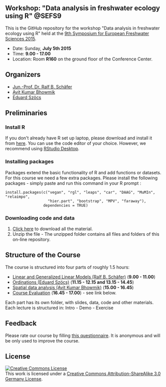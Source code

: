 Workshop: "Data analysis in freshwater ecology using R" @SEFS9
--------------------------------

This is the GitHub repository for the workshop  "Data analysis in freshwater ecology using R" held at the [9th Symposium for European Freshwater Sciences 2015](http://www.sefs9.ch/?page_id=1480).

* Date:   Sunday, **July 5th 2015**
* Time: **9.00 - 17.00** 
* Location:  Room **R160** on the ground floor of the Conference Center.



## Organizers

* [Jun.-Prof. Dr. Ralf B. Schäfer](https://www.uni-koblenz-landau.de/en/campus-landau/faculty7/environmental-sciences/landscape-ecology/Staff/ralf-schaefer/ralf-schaefer)
* [Avit Kumar Bhowmik](https://www.uni-koblenz-landau.de/en/campus-landau/faculty7/environmental-sciences/landscape-ecology/Staff/avitbhowmik)
* [Eduard Szöcs](https://www.uni-koblenz-landau.de/en/campus-landau/faculty7/environmental-sciences/landscape-ecology/Staff/eduardszoecs)


## Preliminaries

### Install R

If you don't already have R set up laptop, please download and install it from [here](http://cran.rstudio.com/). 
You can use the code editor of your choice. However, we recommend using [RStudio Desktop](http://www.rstudio.com/products/rstudio/download/).


### Installing packages

Packages extend the basic functionality of R and add functions or datasets.
For this course we need a few extra packages.  Please install the following packages - simply paste and run this command in your R prompt :

```{R}
install.packages(c("vegan", "rgl", "leaps", "car", "DAAG", "MuMIn", "relaimpo", 
                   "hier.part", "bootstrap", "MPV", "faraway"), 
                 dependencies = TRUE)
```


### Downloading code and data

1. [Click here](https://github.com/EDiLD/sefs9_Rworkshop/archive/master.zip) to download all the material.
2. Unzip the file - The unzipped folder contains all files and folders of this on-line repository.


## Structure of the Course

The course is structured into four parts of roughly 1.5 hours:

* [Linear and Generalized Linear Models (Ralf B. Schäfer)](https://github.com/EDiLD/sefs9_Rworkshop/tree/master/1-LinearModels) (**9.00 - 11.00**)
* [Ordinations (Eduard Szöcs)](https://github.com/EDiLD/sefs9_Rworkshop/tree/master/2-Ordination) (**11.15 - 12.15 and 13.15 - 14.45**)
* [Spatial data analysis (Avit Kumar Bhowmik)](https://github.com/EDiLD/sefs9_Rworkshop/tree/master/3-SpatialModels) (**15.00 - 16.45**)
* [Course Evaluation](https://docs.google.com/forms/d/1wYkbajB_q5NPxzqJfS4gAwrRro7BcOd4OE_W5tmiOYo/viewform?usp=send_form) (**16.45 - 17.00**) - see link below.

Each part has its own folder, with slides, data, code and other materials.
Each lecture is structured in: Intro - Demo - Exercise


## Feedback

Please rate our course by filling [this questionnaire](https://docs.google.com/forms/d/1wYkbajB_q5NPxzqJfS4gAwrRro7BcOd4OE_W5tmiOYo/viewform?usp=send_form). It is anonymous and will be only used to improve the course.


## License  
<a rel="license" href="http://creativecommons.org/licenses/by-sa/3.0/de/"><img alt="Creative Commons License" style="border-width:0" src="https://i.creativecommons.org/l/by-sa/3.0/de/88x31.png" /></a><br />This work is licensed under a <a rel="license" href="http://creativecommons.org/licenses/by-sa/3.0/de/">Creative Commons Attribution-ShareAlike 3.0 Germany License</a>.
